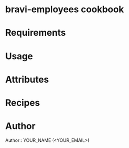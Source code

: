 # bravi-employees cookbook

# Requirements

# Usage

# Attributes

# Recipes

# Author

Author:: YOUR_NAME (<YOUR_EMAIL>)
